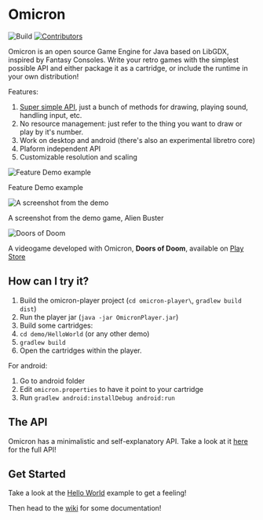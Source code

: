 Omicron
======
![Build](https://github.com/msx80/Omicron/workflows/Build/badge.svg)
[![Contributors](https://img.shields.io/github/contributors/msx80/omicron.svg)](https://github.com/msx80/omicron/graphs/contributors)

Omicron is an open source Game Engine for Java based on LibGDX, inspired by Fantasy Consoles. Write your retro games with the simplest possible API and either package it as a cartridge, or include the runtime in your own distribution!

Features:

1. [Super simple API](https://github.com/msx80/omicron-api), just a bunch of methods for drawing, playing sound, handling input, etc.
2. No resource management: just refer to the thing you want to draw or play by it's number.
3. Work on desktop and android (there's also an experimental libretro core)
4. Plaform independent API
5. Customizable resolution and scaling

![Feature Demo example](https://i.imgur.com/VYVhZtv.png)

Feature Demo example


![A screenshot from the demo](https://i.imgur.com/esxGpDW.png)

A screenshot from the demo game, Alien Buster

![Doors of Doom](https://i.imgur.com/GoCecbG.png)

A videogame developed with Omicron, **Doors of Doom**, available on [Play Store](https://play.google.com/store/apps/details?id=org.github.msx80.doorsofdoom.DoorsOfDoom)


How can I try it?
-----------------

1. Build the omicron-player project (`cd omicron-player\`, `gradlew build dist`)
2. Run the player jar (`java -jar OmicronPlayer.jar`)
3. Build some cartridges:
4. `cd demo/HelloWorld` (or any other demo)
5. `gradlew build`
6. Open the cartridges within the player.

For android:

1. Go to android folder
2. Edit `omicron.properties` to have it point to your cartridge
3. Run `gradlew android:installDebug android:run`

The API
-------

Omicron has a minimalistic and self-explanatory API.
Take a look at it [here](https://github.com/msx80/Omicron/blob/master/omicron-player/omicron-api/src/main/java/org/github/msx80/omicron/api/Sys.java) for the full API!

Get Started
-----------

Take a look at the [Hello World](https://github.com/msx80/Omicron/blob/master/demo/HelloWorld/src/main/java/org/github/msx80/omicron/helloworld/HelloWorld.java) example to get a feeling!

Then head to the [wiki](https://github.com/msx80/Omicron/wiki) for some documentation!
